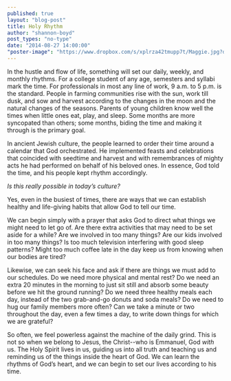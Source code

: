 ```yaml
---
published: true
layout: "blog-post"
title: Holy Rhythm
author: "shannon-boyd"
post_types: "no-type"
date: "2014-08-27 14:00:00"
"poster-image": "https://www.dropbox.com/s/xplrza42tmupp7t/Maggie.jpg?dl=0"
---
```


In the hustle and flow of life, something will set our daily, weekly, and monthly rhythms.  For a college student of any age, semesters and syllabi mark the time.  For professionals in most any line of work, 9 a.m. to 5 p.m. is the standard.  People in farming communities rise with the sun, work till dusk, and sow and harvest according to the changes in the moon and the natural changes of the seasons.  Parents of young children know well the times when little ones eat, play, and sleep.  Some months are more syncopated than others; some months, biding the time and making it through is the primary goal.  

In ancient Jewish culture, the people learned to order their time around a calendar that God orchestrated.  He implemented feasts and celebrations that coincided with seedtime and harvest and with remembrances of mighty acts he had performed on behalf of his beloved ones.  In essence, God told the time, and his people kept rhythm accordingly.

*Is this really possible in today’s culture?*

Yes, even in the busiest of times, there are ways that we can establish healthy and life-giving habits that allow God to tell our time.  

We can begin simply with a prayer that asks God to direct what things we might need to let go of.  Are there extra activities that may need to be set aside for a while?  Are we involved in too many things?  Are our kids involved in too many things?  Is too much television interfering with good sleep patterns?  Might too much coffee late in the day keep us from knowing when our bodies are tired?         

Likewise, we can seek his face and ask if there are things we must add to our schedules.  Do we need more physical and mental rest?  Do we need an extra 20 minutes in the morning to just sit still and absorb some beauty before we hit the ground running?  Do we need three healthy meals each day, instead of the two grab-and-go donuts and soda meals?  Do we need to hug our family members more often?  Can we take a minute or two throughout the day, even a few times a day, to write down things for which we are grateful? 

So often, we feel powerless against the machine of the daily grind.  This is not so when we belong to Jesus, the Christ--who is Emmanuel, God *with* us.  The Holy Spirit lives in us, guiding us into all truth and teaching us and reminding us of the things inside the heart of God.  We can learn the rhythms of God’s heart, and we can begin to set our lives according to his time.